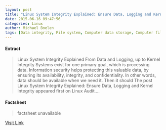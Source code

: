 ```yaml
---
layout: post
title: "Linux System Integrity Explained: Ensure Data, Logging and Kernel Integrity"
date: 2015-06-16 09:47:56
categories: Linux
author: Michael Boelen
tags: [Data integrity, File system, Computer data storage, Computer file, Linux kernel, Lynis, Database, Information technology management, Computing, Areas of computer science, Computer data, Software, Data, System software, Technology, Computers, Operating system technology, Digital technology, Computer architecture, Data management, Information technology, Computer engineering]
---
```



#### Extract
>Linux System Integrity Explained From Data and Logging, up to Kernel Integrity Systems exist for one primary goal, which is processing data. Information security helps protecting this valuable data, by ensuring its availability, integrity, and confidentiality. In other words, data should be available when we need it. Then it should The post Linux System Integrity Explained: Ensure Data, Logging and Kernel Integrity appeared first on Linux Audit....

#### Factsheet
>factsheet unavailable

[Visit Link](http://linux-audit.com/linux-system-integrity-explained-ensure-data-logging-and-kernel-integrity/)


